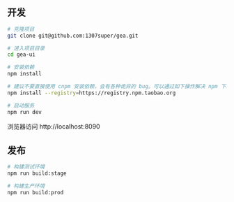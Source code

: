 ## 开发

```bash
# 克隆项目
git clone git@github.com:1307super/gea.git

# 进入项目目录
cd gea-ui

# 安装依赖
npm install

# 建议不要直接使用 cnpm 安装依赖，会有各种诡异的 bug。可以通过如下操作解决 npm 下载速度慢的问题
npm install --registry=https://registry.npm.taobao.org

# 启动服务
npm run dev
```

浏览器访问 http://localhost:8090

## 发布

```bash
# 构建测试环境
npm run build:stage

# 构建生产环境
npm run build:prod
```